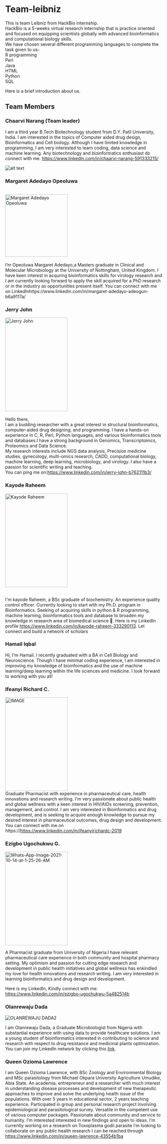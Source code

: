 # Team-leibniz
This is team Leibniz from HackBio internship. <br>
HackBio is a 5-weeks virtual research internship that is practice oriented and focused on equipping scientists globally with advanced bioinformatics and computational biology skills.<br>
We have chosen several different programming languages to complete the task given to us- <br> 
R programming <br>
Perl <br>
Java <br>
HTML <br>
Python <br>
SQL <br>

Here is a brief introduction about us.
## Team Members 
### Chaarvi Narang (Team leader)
I am a third year B.Tech Biotechnology student from D.Y. Patil University, India. I am interested in the topics of Computer aided drug design, Bioinformatics and Cell biology. Although I have limited knowledge in programming, I am very interested to learn coding, data science and machine learning. Any biotechnology and bioinformatics enthusiast do connect with me. https://www.linkedin.com/in/chaarvi-narang-591333215/



![alt text](https://lh3.googleusercontent.com/a-/AOh14GhPU46tZCpIFhfYIRaQI6JXiuFFFPnioV1L4i5zAoQ=s432-p-rw-no)


### <h3>Margaret Adedayo Opeoluwa</h3>
<br>
<img alt="Margaret Adedayo Opeoluwa" width="200px" height="200px" src="https://media-exp1.licdn.com/dms/image/C5603AQE4VhoSlwPcCQ/profile-displayphoto-shrink_800_800/0/1526392293930?e=1639612800&v=beta&t=z8_2bsXlZesketM3dYvihwVnN7ogVtPqMmcaPzc8t7o" /><br><br>
I’m Opeoluwa Margaret Adedayo,a Masters graduate in Clinical and Molecular Microbiology at the University of Nottingham, United Kingdom. I have keen interest in acquring bioinformatics skills for virology research and I am currently looking forward to apply the skill acquired for a PhD research or in the industry as opportunities present itself. You can connect with me on LinkedInhttps://www.linkedin.com/in/margaret-adedayo-adeogun-b6a9117a/

### Jerry John 
<img alt="Jerry John" width="200px" height="300px" src="https://user-images.githubusercontent.com/87633445/137016780-94bfe53d-04ac-46de-89e4-dc36deceed10.jpeg" /><br><br>
Hello there,<br>
I am a budding researcher with a great interest in structural bioinformatics, computer-aided drug designing, and programming. I have a hands-on experience in C, R, Perl, Python languages, and various bioinformatics tools and databases.I have a strong background in Genomics, Transcriptomics, Proteomics and Data Science.<br>
My research interests include NGS data analysis, Precision medicine studies, gynecology, multi-omics research, CADD, computational biology, machine learning, deep learning, microbiology, and virology. I also have a passion for scientific writing and teaching.<br>
You can ping me on:https://www.linkedin.com/in/jerry-john-b762111b3/

### Kayode Raheem 
<img alt="Kayode Raheem" width="200px" height="300px" src="https://user-images.githubusercontent.com/47569280/137126293-0e6899c2-d326-4a2f-9334-fcfa12c81227.jpg" /><br><br>

I'm kayode Raheem, a BSc graduate of biochemistry. An experience quality control officer. Currently looking to start with my Ph.D. program in Bioinformatics. Seeking of acquiring skills in python & R programming, machine learning, bioinformatics tools and database to broaden my knowledge in research area of biomedical science 🔬. Here is my LinkedIn profile https://www.linkedin.com/in/kayode-raheem-333290113. Let connect and build a network of scholars 

### Hamail Iqbal

Hi, I'm Hamail. I recently graduated with a BA in Cell Biology and Neuroscience. Though I have minimal coding experience, I am interested in improving my knowledge of bioinformatics and the use of machine learning/deep learning within the life sciences and medicine. I look forward to working with you all!

### Ifeanyi Richard C.
<a href="https://ibb.co/z64K793"><img src="https://i.ibb.co/J3sXy6Y/IMAGE.jpg" alt="IMAGE" width="200px" height="300px"></a><br/>
Graduate Pharmacist with experience in pharmaceutical care, health innovations and research writing. I'm very passionate about public health and global wellness with a keen interest in HIV/AIDs screening, prevention, management, and control. I am very interested in Bioinformatics and drug development, and is seeking to acquire enough knowledge to pursue my desired interest in pharmaceutical outcomes, drug design and development. 
You can connect with me on https://https://www.linkedin.com/in/ifeanyirichardc-2019 </a>

### Ezigbo Ugochukwu G.
<a href="https://ibb.co/9tFTcB0"><img src="https://i.ibb.co/WtbyG7X/Whats-App-Image-2021-10-14-at-1-25-26-AM.jpg" alt="Whats-App-Image-2021-10-14-at-1-25-26-AM" width="200px" height="300px"></a>

A Pharmacist graduate from University of Nigeria.I have relevant pharmaceutical care experience in both community and hospital pharmacy setting. My optimism and passion for cutting edge research and development in public health initiatives and global wellness has enkindled my love for health innovations and research writing. I am very interested in learning bioinformatics and drug design and development.

Here is my LinkedIn, Kindly connect with me: https://www.linkedin.com/in/ezigbo-ugochukwu-5a482514b


### Olanrewaju Dada
![OLANREWAJU DADA2](https://user-images.githubusercontent.com/88590599/137248805-d04c4672-f140-46e4-8872-5986584f0050.jpg)

I am Olanrewaju Dada, a Graduate Microbiologist from Nigeria with substantial experience with using data to provide healthcare solutions. I am a young student of bioinformatics interested in contributing to science and research with respect to drug resistance and medicinal plants optimization. You can join my LinkedIn network by clicking this [link](https://www.linkedin.com/in/lanredada).

### Queen Ozioma Lawrence
I am Queen Ozioma Lawrence, with BSc Zoology and Environmental Biology and MSc parasitology from Michael Okpara University Agriculture Umudike, Abia State. An academia, entrepreneur and a researcher with much interest in understanding disease processes and development of new therapeutic approaches to improve and solve the underlying health issue of the populations. With over 5 years in educational sector, 2 years teaching experience. Participated in group and personal research project involving epidemiological and parasitological survey. Versatile in the competent use of various computer packages. Passionate about community and service to humanity. I’m interested interested in new findings and open to ideas. I’m currently working on a research on Toxoplasma godii parasite I’m looking to collaborate on any public health research I can be reached through https://www.linkedin.com/in/queen-lawrence-43554b1ba
